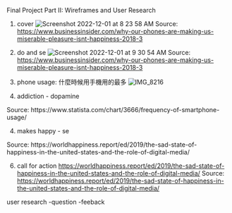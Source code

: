 Final Project Part II: Wireframes and User Research

1. cover
![Screenshot 2022-12-01 at 8 23 58 AM](https://user-images.githubusercontent.com/116990977/205064611-6eb8910e-0406-4500-a5b5-6d23fd4c8381.png)
Source: https://www.businessinsider.com/why-our-phones-are-making-us-miserable-pleasure-isnt-happiness-2018-3

5. do and se
![Screenshot 2022-12-01 at 9 30 54 AM](https://user-images.githubusercontent.com/116990977/205078896-6af9a0ef-9305-4718-8f5a-274e99ba5f49.png)
Source: https://www.businessinsider.com/why-our-phones-are-making-us-miserable-pleasure-isnt-happiness-2018-3

2. phone usage: 什麼時候用手機用的最多
![IMG_8216](https://user-images.githubusercontent.com/116990977/205129839-52615717-0095-4031-b6f9-3f199e9cabbc.jpg)

3. addiction - dopamine
<div class="flourish-embed flourish-chart" data-src="visualisation/12015562"><script src="https://public.flourish.studio/resources/embed.js"></script></div>
Source: https://www.statista.com/chart/3666/frequency-of-smartphone-usage/

4. makes happy - se
<div class="flourish-embed flourish-chart" data-src="visualisation/12021246"><script src="https://public.flourish.studio/resources/embed.js"></script></div>
Source: https://worldhappiness.report/ed/2019/the-sad-state-of-happiness-in-the-united-states-and-the-role-of-digital-media/

6. call for action
https://worldhappiness.report/ed/2019/the-sad-state-of-happiness-in-the-united-states-and-the-role-of-digital-media/
Source: https://worldhappiness.report/ed/2019/the-sad-state-of-happiness-in-the-united-states-and-the-role-of-digital-media/

user research
-question
-feeback
